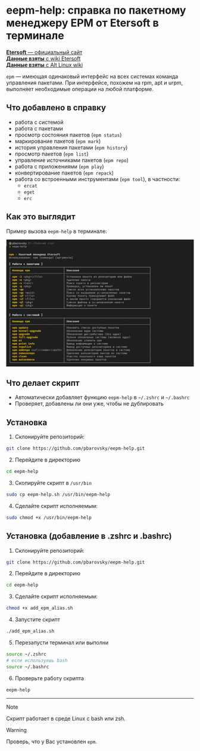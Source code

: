 # eepm-help: справка по пакетному менеджеру EPM от Etersoft в терминале

[**Etersoft** — официальный сайт](https://etersoft.ru/)  
[**Данные взяты** с wiki Etersoft](https://wiki.etersoft.ru/Epm)  
[**Данные взяты** с Alt Linux wiki](https://www.altlinux.org/Epm)

`epm` — имеющая одинаковый интерфейс на всех системах команда управления пакетами. При интерфейсе, похожем на rpm, apt и urpm, выполняет необходимые операции на любой платформе.

## Что добавлено в справку

- работа с системой
- работа с пакетами
- просмотр состояния пакетов (`epm status`)
- маркирование пакетов (`epm mark`)
- история управления пакетами (`epm history`)
- просмотр пакетов (`epm list`)
- управление источниками пакетов (`epm repo`)
- работа с приложениями (`epm play`)
- конвертирование пакетов (`epm repack`)
- работа со встроенными инструментами (`epm tool`), в частности:
  - `ercat`
  - `eget`
  - `erc`

## Как это выглядит

Пример вызова `eepm-help` в терминале:

![epm-help preview](./image.png)

## Что делает скрипт

- Автоматически добавляет функцию `eepm-help` в `~/.zshrc` и `~/.bashrc`
- Проверяет, добавлены ли они уже, чтобы не дублировать

## Установка

1. Склонируйте репозиторий:

```bash
git clone https://github.com/pbarovsky/eepm-help.git
```

2. Перейдите в директорию

```bash
cd eepm-help
```

3. Скопируйте скрипт в `/usr/bin`

```bash
sudo cp eepm-help.sh /usr/bin/eepm-help
```

4. Сделайте скрипт исполняемым:

```bash
sudo chmod +x /usr/bin/eepm-help
```

## Установка (добавление в .zshrc и .bashrc)

1. Склонируйте репозиторий:

```bash
git clone https://github.com/pbarovsky/eepm-help.git
```

2. Перейдите в директорию

```bash
cd eepm-help
```

3. Сделайте скрипт исполняемым:

```bash
chmod +x add_epm_alias.sh
```

4. Запустите скрипт

```bash
./add_epm_alias.sh
```

5. Перезапусти терминал или выполни

```bash
source ~/.zshrc
# если используешь bash
source ~/.bashrc
```

6. Проверьте работу скрипта

```bash
eepm-help
```

---

> [!NOTE]
> Скрипт работает в среде Linux с bash или zsh.

> [!WARNING]
> Проверь, что у Вас установлен `epm`.

